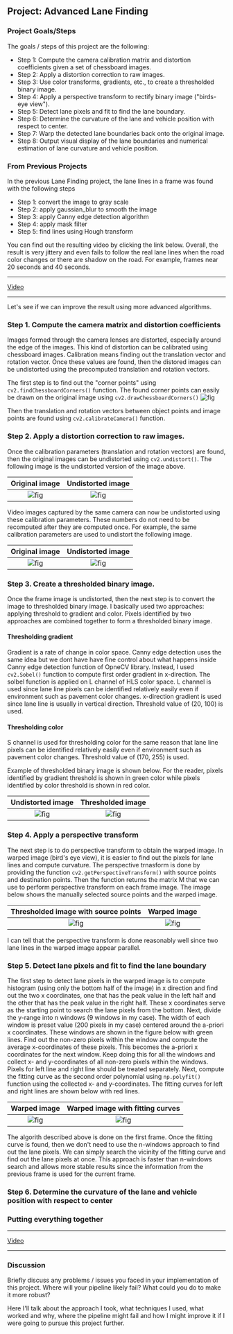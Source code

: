 ## Project: Advanced Lane Finding

### Project Goals/Steps

The goals / steps of this project are the following:

* Step 1: Compute the camera calibration matrix and distortion coefficients given a set of chessboard images.
* Step 2: Apply a distortion correction to raw images.
* Step 3: Use color transforms, gradients, etc., to create a thresholded binary image.
* Step 4: Apply a perspective transform to rectify binary image ("birds-eye view").
* Step 5: Detect lane pixels and fit to find the lane boundary.
* Step 6: Determine the curvature of the lane and vehicle position with respect to center.
* Step 7: Warp the detected lane boundaries back onto the original image.
* Step 8: Output visual display of the lane boundaries and numerical estimation of lane curvature and vehicle position.

### From Previous Projects

In the previous Lane Finding project, the lane lines in a frame was found with the following steps

* Step 1: convert the image to gray scale
* Step 2: apply gaussian_blur to smooth the image
* Step 3: apply Canny edge detection algorithm
* Step 4: apply mask filter
* Step 5: find lines using Hough transform

You can find out the resulting video by clicking the link below. Overall, the result is very jittery and even fails to follow the real lane lines when the road color changes or there are shadow on the road. For example, frames near 20 seconds and 40 seconds.

---

[Video](./test_videos/project_video_pre-full.mp4)

---

Let's see if we can improve the result using more advanced algorithms.


### Step 1. Compute the camera matrix and distortion coefficients

Images formed through the camera lenses are distorted, especially around the edge of the images. This kind of distortion can be calibrated using chessboard images. Calibration means finding out the translation vector and rotation vector. Once these values are found, then the distored images can be undistorted using the precomputed translation and rotation vectors.

The first step is to find out the "corner points" using `cv2.findChessboardCorners()` function. The found corner points can easily be drawn on the original image using `cv2.drawChessboardCorners()`
![fig](./camera_cal/calibration03_pts.jpg)

Then the translation and rotation vectors between object points and image points are found using `cv2.calibrateCamera()` function.

### Step 2. Apply a distortion correction to raw images.

Once the calibration parameters (translation and rotation vectors) are found, then the original images can be undistorted using `cv2.undistort()`. The following image is the undistorted version of the image above.

Original image             |  Undistorted image
:-------------------------:|:-------------------------:
![fig](./camera_cal/calibration03.jpg)  |  ![fig](./camera_cal/calibration03_und.jpg)

Video images captured by the same camera can now be undistorted using these calibration parameters. These numbers do not need to be recomputed after they are computed once. For example, the same calibration parameters are used to undistort the following image.

Original image             |  Undistorted image
:-------------------------:|:-------------------------:
![fig](./test_images/straight_lines1.jpg)  |  ![fig](./test_images/straight_lines1_und.jpg)


### Step 3. Create a thresholded binary image.

Once the frame image is undistorted, then the next step is to convert the image to thresholded binary image. I basically used two approaches: applying threshold to gradient and color. Pixels identified by two approaches are combined together to form a thresholded binary image.

#### Thresholding gradient

Gradient is a rate of change in color space. Canny edge detection uses the same idea but we dont have have fine control about what happens inside Canny edge detection function of OpneCV library. Instead, I used `cv2.Sobel()` function to compute first order gradient in x-direction. The solbel function is applied on L channel of HLS color space. L channel is used since lane line pixels can be identified relatively easily even if environment such as pavement color changes. x-direction gradient is used since lane line is usually in vertical direction. Threshold value of (20, 100) is used.

#### Thresholding color

S channel is used for thresholding color for the same reason that lane line pixels can be identified relatively easily even if environment such as pavement color changes. Threshold value of (170, 255) is used.

Example of thresholded binary image is shown below. For the reader, pixels identified by gradient threshold is shown in green color while pixels identified by color threshold is shown in red color.

Undistorted image             |  Thresholded image
:-------------------------:|:-------------------------:
![fig](./test_images/straight_lines1_und.jpg)  |  ![fig](./test_images/straight_lines1_thres.jpg)


### Step 4. Apply a perspective transform

The next step is to do perspective transform to obtain the warped image. In warped image (bird's eye view), it is easier to find out the pixels for lane lines and compute curvature. The perspective trnasform is done by providing the function `cv2.getPerspectiveTransform()` with source points and destination points. Then the function returns the matrix M that we can use to perform perspective transform on each frame image. The image below shows the manually selected source points and the warped image.

Thresholded image with source points         |  Warped image
:-------------------------:|:-------------------------:
![fig](./test_images/straight_lines1_corn.jpg)  |  ![fig](./test_images/straight_lines1_warp.jpg)

I can tell that the perspective transform is done reasonably well since two lane lines in the warped image appear parallel.

### Step 5. Detect lane pixels and fit to find the lane boundary

The first step to detect lane pixels in the warped image is to compute histogram (using only the bottom half of the image) in x direction and find out the two x coordinates, one that has the peak value in the left half and the other that has the peak value in the right half. These x coordinates serve as the starting point to search the lane pixels from the bottom. Next, divide the y-range into n windows (9 windows in my case). The width of each window is preset value (200 pixels in my case) centered around the a-priori x coordinates. These windows are shown in the figure below with green lines. Find out the non-zero pixels within the window and compute the average x-coordinates of these pixels. This becomes the a-priori x coordinates for the next window. Keep doing this for all the windows and collect x- and y-coordinates of all non-zero pixels within the windows. Pixels for left line and right line should be treated separately. Next, compute the fitting curve as the second order polynomial using `np.polyfit()` function using the collected x- and y-coordinates. The fitting curves for left and right lines are shown below with red lines.

Warped image         |  Warped image with fitting curves
:-------------------------:|:-------------------------:
![fig](./test_images/straight_lines1_warp.jpg)  |  ![fig](./test_images/straight_lines1_warp_wind.jpg)

The algorith described above is done on the first frame. Once the fitting curve is found, then we don't need to use the n-windows approach to find out the lane pixels. We can simply search the vicinity of the fitting curve and find out the lane pixels at once. This approach is faster than n-windows search and allows more stable results since the information from the previous frame is used for the current frame.

### Step 6. Determine the curvature of the lane and vehicle position with respect to center

### Putting everything together

---

[Video](./test_videos/project_video_out_updated_full.mp4)

---


### Discussion

Briefly discuss any problems / issues you faced in your implementation of this project.  Where will your pipeline likely fail?  What could you do to make it more robust?

Here I'll talk about the approach I took, what techniques I used, what worked and why, where the pipeline might fail and how I might improve it if I were going to pursue this project further.  

